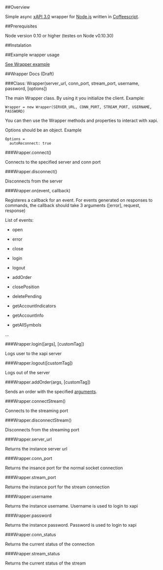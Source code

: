 ##Overview

Simple async [xAPI 3.0](http://developers.xstore.pro/) wrapper for [Node.js](http://nodejs.org/) written in [Coffeescript](http://coffeescript.org/).

##Prerequisites

Node version 0.10 or higher (testes on Node v0.10.30)

##Instalation



##Example wrapper usage

[See Wrapper example](src/wrapper-example.litcoffee)

##Wrapper Docs (Draft)

###Class: Wrapper(server_url, conn_port, stream_port, username, password, [options])

The main Wrapper class. By using it you initialize the client. Example:

    Wrapper = new Wrapper(SERVER_URL, CONN_PORT, STREAM_PORT, USERNAME, PASSWORD)

You can then use the Wrapper methods and properties to interact with xapi.

Options should be an object. Example

    Options =
      autoReconnect: true

###Wrapper.connect()

Connects to the specified server and conn port

###Wrapper.disconnect()

Disconnects from the server

###Wrapper.on(event, callback)

Registeres a callback for an event. For events generated on responses to commands, the callback should take 3 arguments ([error], request, response)

List of events:

- open

- error

- close

- login

- logout

- addOrder

- closePosition

- deletePending

- getAccountIndicators

- getAccountInfo

- getAllSymbols

...

###Wrapper.login([args], [customTag])

Logs user to the xapi server

###Wrapper.logout([customTag])

Logs out of the server

###Wrapper.addOrder(args, [customTag])

Sends an order with the specified [arguments](http://developers.xstore.pro/documentation#addOrder).

###Wrapper.connectStream()

Connects to the streaming port

###Wrapper.disconnectStream()

Disconnects from the streaming port

###Wrapper.server_url

Returns the instance server url

###Wrapper.conn_port

Returns the insance port for the normal socket connection

###Wrapper.stream_port

Returns the instance port for the stream connection

###Wrapper.username

Returns the instance username. Username is used to login to xapi

###Wrapper.password

Returns the instance password. Password is used to login to xapi

###Wrapper.conn_status

Returns the current status of the connection

###Wrapper.stream_status

Returns the current status of the stream

